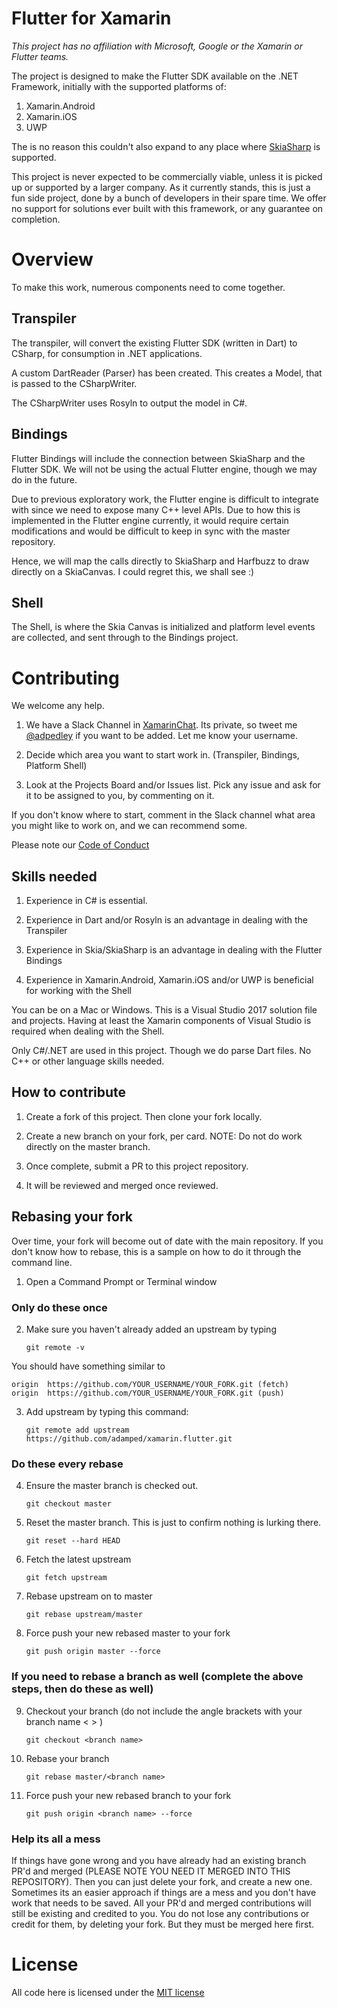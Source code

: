 # Flutter for Xamarin

*This project has no affiliation with Microsoft, Google or the Xamarin or Flutter teams.*

The project is designed to make the Flutter SDK available on the .NET Framework, initially with the supported platforms of:

1) Xamarin.Android
2) Xamarin.iOS
3) UWP

The is no reason this couldn't also expand to any place where [SkiaSharp](https://github.com/mono/SkiaSharp) is supported.

This project is never expected to be commercially viable, unless it is picked up or supported by a larger company. As it currently stands, this is just a fun side project, done by a bunch of developers in their spare time. We offer no support for solutions ever built with this framework, or any guarantee on completion.

# Overview

To make this work, numerous components need to come together.

## Transpiler

The transpiler, will convert the existing Flutter SDK (written in Dart) to CSharp, for consumption in .NET applications.

A custom DartReader (Parser) has been created. This creates a Model, that is passed to the CSharpWriter.

The CSharpWriter uses Rosyln to output the model in C#.

## Bindings

Flutter Bindings will include the connection between SkiaSharp and the Flutter SDK. We will not be using the actual Flutter engine, though we may do in the future.

Due to previous exploratory work, the Flutter engine is difficult to integrate with since we need to expose many C++ level APIs. Due to how this is implemented in the Flutter engine currently, it would require certain modifications and would be difficult to keep in sync with the master repository.

Hence, we will map the calls directly to SkiaSharp and Harfbuzz to draw directly on a SkiaCanvas. I could regret this, we shall see :)

## Shell

The Shell, is where the Skia Canvas is initialized and platform level events are collected, and sent through to the Bindings project.

# Contributing

We welcome any help. 

1) We have a Slack Channel in [XamarinChat](https://xamarinchat.herokuapp.com/). Its private, so tweet me [@adpedley](https://twitter.com/adpedley) if you want to be added. Let me know your username.

2) Decide which area you want to start work in. (Transpiler, Bindings, Platform Shell)

3) Look at the Projects Board and/or Issues list. Pick any issue and ask for it to be assigned to you, by commenting on it.

If you don't know where to start, comment in the Slack channel what area you might like to work on, and we can recommend some.

Please note our [Code of Conduct](CODE_OF_CONDUCT.md)

## Skills needed

1) Experience in C# is essential.

2) Experience in Dart and/or Rosyln is an advantage in dealing with the Transpiler

3) Experience in Skia/SkiaSharp is an advantage in dealing with the Flutter Bindings

4) Experience in Xamarin.Android, Xamarin.iOS and/or UWP is beneficial for working with the Shell

You can be on a Mac or Windows. This is a Visual Studio 2017 solution file and projects. Having at least the Xamarin components of Visual Studio is required when dealing with the Shell.

Only C#/.NET are used in this project. Though we do parse Dart files. No C++ or other language skills needed.

## How to contribute

1) Create a fork of this project. Then clone your fork locally.

2) Create a new branch on your fork, per card. NOTE: Do not do work directly on the master branch.

3) Once complete, submit a PR to this project repository.

4) It will be reviewed and merged once reviewed.

## Rebasing your fork

Over time, your fork will become out of date with the main repository. If you don't know how to rebase, this is a sample on how to do it through the command line.

1) Open a Command Prompt or Terminal window

### Only do these once
2) Make sure you haven't already added an upstream by typing 

   `git remote -v`

You should have something similar to 

   ```
   origin  https://github.com/YOUR_USERNAME/YOUR_FORK.git (fetch)   
   origin  https://github.com/YOUR_USERNAME/YOUR_FORK.git (push)
   ```

3) Add upstream by typing this command:

   `git remote add upstream https://github.com/adamped/xamarin.flutter.git`

### Do these every rebase
4) Ensure the master branch is checked out. 

   `git checkout master`

5) Reset the master branch. This is just to confirm nothing is lurking there.

   `git reset --hard HEAD`

6) Fetch the latest upstream

   `git fetch upstream`

7) Rebase upstream on to master

   `git rebase upstream/master`

8) Force push your new rebased master to your fork

   `git push origin master --force`

### If you need to rebase a branch as well (complete the above steps, then do these as well)
9) Checkout your branch (do not include the angle brackets with your branch name < > )

   `git checkout <branch name>`

10) Rebase your branch

    `git rebase master/<branch name>`

11) Force push your new rebased branch to your fork

    `git push origin <branch name> --force`

### Help its all a mess

If things have gone wrong and you have already had an existing branch PR'd and merged (PLEASE NOTE YOU NEED IT MERGED INTO THIS REPOSITORY). 
Then you can just delete your fork, and create a new one. Sometimes its an easier approach if things are a mess and you don't have work that needs to be saved. All your PR'd and merged contributions will still be existing and credited to you. You do not lose any contributions or credit for them, by deleting your fork. But they must be merged here first.

# License

All code here is licensed under the [MIT license](LICENSE)
